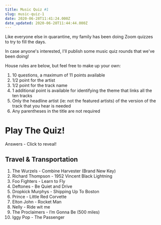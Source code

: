 ```yaml
---
title: Music Quiz #1
slug: music-quiz-1
date: 2020-06-28T11:41:24.000Z
date_updated: 2020-06-28T11:44:44.000Z
---
```


Like everyone else in quarantine, my family has been doing Zoom quizzes to try to fill the days.

In case anyone's interested, I'll publish some music quiz rounds that we've been doing!

House rules are below, but feel free to make up your own:

1. 10 questions, a maximum of 11 points available
2. 1/2 point for the artist
3. 1/2 point for the track name
4. 1 additional point is available for identifying the theme that links all the ten tracks
5. Only the headline artist (ie: not the featured artists) of the version of the track that you hear is needed
6. Any parentheses in the title are not required

# Play The Quiz!

Answers - Click to reveal!

## Travel & Transportation

1. The Wurzels - Combine Harvester (Brand New Key)
2. Richard Thompson - 1952 Vincent Black Lightning
3. Foo Fighters - Learn to Fly
4. Deftones - Be Quiet and Drive
5. Dropkick Murphys - Shipping Up To Boston
6. Prince - Little Red Corvette
7. Elton John - Rocket Man
8. Nelly - Ride wit me
9. The Proclaimers - I’m Gonna Be (500 miles)
10. Iggy Pop - The Passenger
